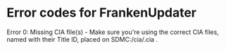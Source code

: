 Error codes for FrankenUpdater
================================
Error 0: Missing CIA file(s) - Make sure you're using the correct CIA files, named with their Title ID, placed on SDMC:/cia/<titleid>.cia . 
